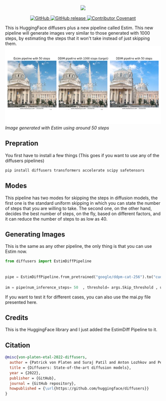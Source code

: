 <p align="center">
    <br>
    <img src="./docs/source/en/imgs/diffusers_library.jpg" width="400"/>
    <br>
<p>
<p align="center">
    <a href="https://github.com/huggingface/diffusers/blob/main/LICENSE">
        <img alt="GitHub" src="https://img.shields.io/github/license/huggingface/datasets.svg?color=blue">
    </a>
    <a href="https://github.com/huggingface/diffusers/releases">
        <img alt="GitHub release" src="https://img.shields.io/github/release/huggingface/diffusers.svg">
    </a>
    <a href="CODE_OF_CONDUCT.md">
        <img alt="Contributor Covenant" src="https://img.shields.io/badge/Contributor%20Covenant-2.0-4baaaa.svg">
    </a>
</p>

This is HuggingFace diffusers plus a new pipeline called Estim. This new pipeline will generate images very similar to those generated with 1000 steps, by estimating the steps that it won't take instead of just skipping them.
![Image 1](figure.png)
*Image generated with Estim using around 50 steps*



## Prepration

You first have to install a few things (This goes if you want to use any of the diffusers pipelines)

    
```bash
pip install diffusers transformers accelerate scipy safetensors
```


## Modes

This pipeline has two modes for skipping the steps in diffusion models, the first one is the standard uniform skipping in which you can state the number of steps that you are willing to take. The second one, on the other hand, decides the best number of steps, on the fly, based on different factors, and it can reduce the number of steps to as low as 40.


## Generating Images

This is the same as any other pipeline, the only thing is that you can use Estim now. 


```python
from diffusers import EstimDiffPipeline


pipe = EstimDiffPipeline.from_pretrained("google/ddpm-cat-256").to("cuda")

im = pipe(num_inference_steps= 50  , threshold= args.Skip_threshold , uniform= True )
```

If you want to test it for different cases, you can also use the mai.py file presented here.
## Credits

This is the HuggingFace library and I just added the EstimDiff Pipeline to it.

## Citation

```bibtex
@misc{von-platen-etal-2022-diffusers,
  author = {Patrick von Platen and Suraj Patil and Anton Lozhkov and Pedro Cuenca and Nathan Lambert and Kashif Rasul and Mishig Davaadorj and Thomas Wolf},
  title = {Diffusers: State-of-the-art diffusion models},
  year = {2022},
  publisher = {GitHub},
  journal = {GitHub repository},
  howpublished = {\url{https://github.com/huggingface/diffusers}}
}
```
